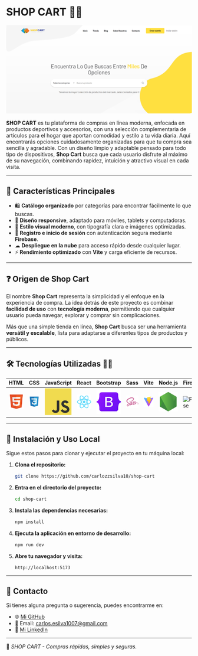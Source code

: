 # SHOP CART 🛒🚀

[![SHOP CART](./src/assets/image-preview.png)](https://shop-cart-web.netlify.app/)

**SHOP CART** es tu plataforma de compras en línea moderna, enfocada en productos deportivos y accesorios, con una selección complementaria de artículos para el hogar que aportan comodidad y estilo a tu vida diaria. Aquí encontrarás opciones cuidadosamente organizadas para que tu compra sea sencilla y agradable.
Con un diseño limpio y adaptable pensado para todo tipo de dispositivos, **Shop Cart** busca que cada usuario disfrute al máximo de su navegación, combinando rapidez, intuición y atractivo visual en cada visita.

---

## 🌟 Características Principales

- 🛍 **Catálogo organizado** por categorías para encontrar fácilmente lo que buscas.
- 📱 **Diseño responsive**, adaptado para móviles, tablets y computadoras.
- 🎨 **Estilo visual moderno**, con tipografía clara e imágenes optimizadas.
- 🔐 **Registro e inicio de sesión** con autenticación segura mediante **Firebase**.
- ☁ **Despliegue en la nube** para acceso rápido desde cualquier lugar.
- ⚡ **Rendimiento optimizado** con **Vite** y carga eficiente de recursos.

---

## ❓ Origen de Shop Cart

El nombre **Shop Cart** representa la simplicidad y el enfoque en la experiencia de compra. La idea detrás de este proyecto es combinar **facilidad de uso** con **tecnología moderna**, permitiendo que cualquier usuario pueda navegar, explorar y comprar sin complicaciones.

Más que una simple tienda en línea, **Shop Cart** busca ser una herramienta **versátil y escalable**, lista para adaptarse a diferentes tipos de productos y públicos.

---

## 🛠️ Tecnologías Utilizadas 👨‍💻

| HTML | CSS | JavaScript | React | Bootstrap | Sass | Vite | Node.js | Firebase | ESLint |
|------|-----|------------|-------|-----------|------|------|---------|----------|--------|
| ![HTML](https://raw.githubusercontent.com/devicons/devicon/master/icons/html5/html5-original.svg) | ![CSS](https://raw.githubusercontent.com/devicons/devicon/master/icons/css3/css3-original.svg) | ![JavaScript](https://raw.githubusercontent.com/devicons/devicon/master/icons/javascript/javascript-original.svg) | ![React](https://raw.githubusercontent.com/devicons/devicon/master/icons/react/react-original.svg) | ![Bootstrap](https://raw.githubusercontent.com/devicons/devicon/master/icons/bootstrap/bootstrap-original.svg) | ![Sass](https://raw.githubusercontent.com/devicons/devicon/master/icons/sass/sass-original.svg) | ![Vite](https://raw.githubusercontent.com/devicons/devicon/master/icons/vitejs/vitejs-original.svg) | ![Node.js](https://raw.githubusercontent.com/devicons/devicon/master/icons/nodejs/nodejs-original.svg) | ![Firebase](https://www.gstatic.com/mobilesdk/160503_mobilesdk/logo/2x/firebase_28dp.png) | ![ESLint](https://raw.githubusercontent.com/devicons/devicon/master/icons/eslint/eslint-original.svg) |

---

## 🚀 Instalación y Uso Local

Sigue estos pasos para clonar y ejecutar el proyecto en tu máquina local:

1. **Clona el repositorio:**
    ```bash
    git clone https://github.com/carlozzsilva10/shop-cart
   ```

2. **Entra en el directorio del proyecto:**
    ```bash
    cd shop-cart
   ```

3. **Instala las dependencias necesarias:**
    ```bash
    npm install
   ```

4. **Ejecuta la aplicación en entorno de desarrollo:**
    ```bash
    npm run dev
   ```

5. **Abre tu navegador y visita:**
    ```
    http://localhost:5173
    ```

---

## 📩 Contacto

Si tienes alguna pregunta o sugerencia, puedes encontrarme en:

- 🌐 [Mi GitHub](https://github.com/carlossilvadev10)
- 📧 Email: [carlos.esilva1007@gmail.com](mailto:carlos.esilva1007@gmail.com)
- 💼 [Mi LinkedIn](https://www.linkedin.com/in/carlos-eduardo-silva-bustamante-b6084528b)

---

📌 *SHOP CART - Compras rápidas, simples y seguras.*